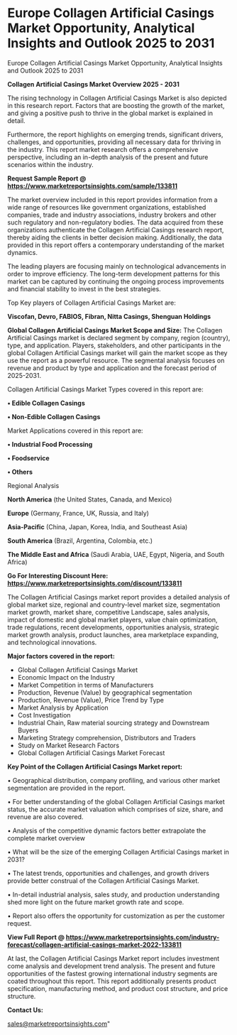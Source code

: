 # Europe Collagen Artificial Casings Market Opportunity, Analytical Insights and Outlook 2025 to 2031
Europe Collagen Artificial Casings Market Opportunity, Analytical Insights and Outlook 2025 to 2031

<Strong> Collagen Artificial Casings Market Overview 2025 - 2031</strong>

The rising technology in Collagen Artificial Casings Market is also depicted in this research report. Factors that are boosting the growth of the market, and giving a positive push to thrive in the global market is explained in detail.

Furthermore, the report highlights on emerging trends, significant drivers, challenges, and opportunities, providing all necessary data for thriving in the industry. This report market research offers a comprehensive perspective, including an in-depth analysis of the present and future scenarios within the industry.

<strong>Request Sample Report @ <a href=https://www.marketreportsinsights.com/sample/133811>https://www.marketreportsinsights.com/sample/133811</a></strong>

The market overview included in this report provides information from a wide range of resources like government organizations, established companies, trade and industry associations, industry brokers and other such regulatory and non-regulatory bodies. The data acquired from these organizations authenticate the Collagen Artificial Casings research report, thereby aiding the clients in better decision making. Additionally, the data provided in this report offers a contemporary understanding of the market dynamics.

The leading players are focusing mainly on technological advancements in order to improve efficiency. The long-term development patterns for this market can be captured by continuing the ongoing process improvements and financial stability to invest in the best strategies.

Top Key players of Collagen Artificial Casings Market are:

<strong>Viscofan, Devro, FABIOS, Fibran, Nitta Casings, Shenguan Holdings</strong>

<strong><b>Global Collagen Artificial Casings Market Scope and Size:</b></strong>
The Collagen Artificial Casings market is declared segment by company, region (country), type, and application. Players, stakeholders, and other participants in the global Collagen Artificial Casings market will gain the market scope as they use the report as a powerful resource. The segmental analysis focuses on revenue and product by type and application and the forecast period of 2025-2031.

Collagen Artificial Casings Market Types covered in this report are:

<strong>• Edible Collagen Casings

• Non-Edible Collagen Casings</strong>

Market Applications covered in this report are:

<strong>• Industrial Food Processing

• Foodservice

• Others</strong> 

Regional Analysis

<strong>North America</strong> (the United States, Canada, and Mexico)

<strong>Europe</strong> (Germany, France, UK, Russia, and Italy)

<strong>Asia-Pacific</strong> (China, Japan, Korea, India, and Southeast Asia)

<strong>South America</strong> (Brazil, Argentina, Colombia, etc.)

<strong>The Middle East and Africa</strong> (Saudi Arabia, UAE, Egypt, Nigeria, and South Africa)

<strong>Go For Interesting Discount Here: <a href=https://www.marketreportsinsights.com/discount/133811>https://www.marketreportsinsights.com/discount/133811</a></strong>

The Collagen Artificial Casings market report provides a detailed analysis of global market size, regional and country-level market size, segmentation market growth, market share, competitive Landscape, sales analysis, impact of domestic and global market players, value chain optimization, trade regulations, recent developments, opportunities analysis, strategic market growth analysis, product launches, area marketplace expanding, and technological innovations.

<strong><b>Major factors covered in the report:</b></strong>
<ul>
  <li>Global Collagen Artificial Casings Market </li>
  <li>Economic Impact on the Industry</li>
  <li>Market Competition in terms of Manufacturers</li>
  <li>Production, Revenue (Value) by geographical segmentation</li>
  <li>Production, Revenue (Value), Price Trend by Type</li>
  <li>Market Analysis by Application</li>
  <li>Cost Investigation</li>
  <li>Industrial Chain, Raw material sourcing strategy and Downstream Buyers</li>
  <li>Marketing Strategy comprehension, Distributors and Traders</li>
  <li>Study on Market Research Factors</li>
  <li>Global Collagen Artificial Casings Market Forecast</li>
</ul>

<strong><b>Key Point of the Collagen Artificial Casings Market report:</b></strong>

• Geographical distribution, company profiling, and various other market segmentation are provided in the report.

• For better understanding of the global Collagen Artificial Casings market status, the accurate market valuation which comprises of size, share, and revenue are also covered.

• Analysis of the competitive dynamic factors better extrapolate the complete market overview

• What will be the size of the emerging Collagen Artificial Casings market in 2031?

• The latest trends, opportunities and challenges, and growth drivers provide better construal of the Collagen Artificial Casings Market.

• In-detail industrial analysis, sales study, and production understanding shed more light on the future market growth rate and scope.

• Report also offers the opportunity for customization as per the customer request.

<strong><b>View Full Report @ <a href=https://www.marketreportsinsights.com/industry-forecast/collagen-artificial-casings-market-2022-133811>https://www.marketreportsinsights.com/industry-forecast/collagen-artificial-casings-market-2022-133811</a></b></strong>


At last, the Collagen Artificial Casings Market report includes investment come analysis and development trend analysis. The present and future opportunities of the fastest growing international industry segments are coated throughout this report. This report additionally presents product specification, manufacturing method, and product cost structure, and price structure.

<strong>Contact Us:</strong>

sales@marketreportsinsights.com"

